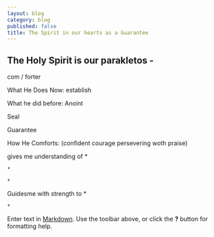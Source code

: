```yaml
---
layout: blog
category: blog
published: false
title: The Spirit in our hearts as a Guarantee
---
```


## The Holy Spirit is our parakletos -
  com / forter
  
What He Does Now:
  establish
  
  
What he did before:
  Anoint
  
  Seal
  
  
  Guarantee
  
How He Comforts: (confident courage persevering woth praise)

  gives me understanding of
    *
    
    *
    
    *
    
  Guidesme with strength to
    *
    
    *
    

Enter text in [Markdown](http://daringfireball.net/projects/markdown/). Use the toolbar above, or click the **?** button for formatting help.
